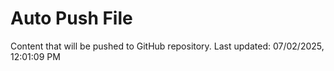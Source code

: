 # Auto Push File

Content that will be pushed to GitHub repository.
Last updated: 07/02/2025, 12:01:09 PM